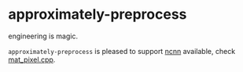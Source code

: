 # approximately-preprocess
engineering is magic.

`approximately-preprocess` is pleased to support [ncnn](https://github.com/Tencent/ncnn) available, check [mat_pixel.cpp](https://github.com/Tencent/ncnn/blob/c1cf258e210b1f5a15da764f7aafce22791f374b/src/mat_pixel.cpp#L2169).

